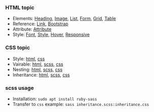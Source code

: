 ### HTML topic
* Elements: [Heading](heading.html), [Image](image.html), [List](List.html), [Form](form.html), [Grid](grid.html), [Table](table.html) 
* Reference: [Link](link.html), [Bootstrap](bootstrap.html)
* Attribute: [Attribute](attribute.html)
* Style: [Font](font.html), [Style](style.html), [Hover](hover.html), [Responsive](responsive.html)

### CSS topic
* Style: [html](style2.html), [css](style.css)
* Vairable: [html](variable.html), [scss](variable.scss), [css](variable.css)
* Nesting: [html](nesting.html), [scss](nesting.scss), [css](nesting.css)
* Inheritance: [html](inheritance.html), [scss](inheritance.scss), [css](inheritance.css)

### scss usage
* Installation: `sudo apt install ruby-sass`
* Transfer to `css` example: `sass inheritance.scss:inheritance.css`
